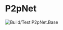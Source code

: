 
# P2pNet

![Build/Test P2pNet.Base](https://github.com/Apian-Framework/P2pNet/workflows/Build\/Test%20P2pNet.Base/badge.svg)
